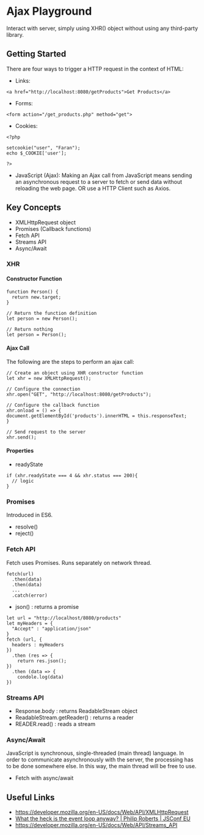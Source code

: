 # Ajax Playground
Interact with server, simply using XHR() object without using any third-party library.

## Getting Started
There are four ways to trigger a HTTP request in the context of HTML:
- Links:
```
<a href="http://localhost:8080/getProducts">Get Products</a> 
```
- Forms:
```
<form action="/get_products.php" method="get">
```

- Cookies:
```
<?php

setcookie("user", "Faran");
echo $_COOKIE['user'];

?>
```

- JavaScript (Ajax):
Making an Ajax call from JavaScript means sending an asynchronous request to a server to fetch or send data without reloading the web page. OR use a HTTP Client such as Axios.

## Key Concepts
- XMLHttpRequest object
- Promises (Callback functions)
- Fetch API
- Streams API
- Async/Await
  
### XHR
#### Constructor Function
```
function Person() {
  return new.target;
}

// Return the function definition
let person = new Person();

// Return nothing
let person = Person();
```

#### Ajax Call
The following are the steps to perform an ajax call:
```
// Create an object using XHR constructor function
let xhr = new XMLHttpRequest();

// Configure the connection
xhr.open("GET", "http://localhost:8080/getProducts");

// Configure the callback function
xhr.onload = () => {
document.getElementById('products').innerHTML = this.responseText;
}

// Send request to the server
xhr.send();
```
#### Properties
- readyState
```
if (xhr.readyState === 4 && xhr.status === 200){
  // logic
}
```

### Promises
Introduced in ES6.
- resolve()
- reject()

### Fetch API
Fetch uses Promises. Runs separately on network thread. 
```
fetch(url)
  .then(data)
  .then(data)
  ...
  .catch(error)
```
- json() : returns a promise
```
let url = "http://localhost/8080/products"
let myHeaders = {
  "Accept" : "application/json"
}
fetch (url, {
  headers : myHeaders
})
  .then (res => {
    return res.json();
})
  .then (data => {
    condole.log(data)
})
```

### Streams API
- Response.body : returns ReadableStream object
- ReadableStream.getReader() : returns a reader
- READER.read() : reads a stream

### Async/Await
JavaScript is synchronous, single-threaded (main thread) language. In order to communicate asynchronously with the server, the processing has to be done somewhere else. In this way, the main thread will be free to use.
- Fetch with async/await

## Useful Links
- https://developer.mozilla.org/en-US/docs/Web/API/XMLHttpRequest
- [What the heck is the event loop anyway? | Philip Roberts | JSConf EU](https://youtu.be/8aGhZQkoFbQ?si=iZkOZ_vSr5RFWqWe)
- https://developer.mozilla.org/en-US/docs/Web/API/Streams_API
